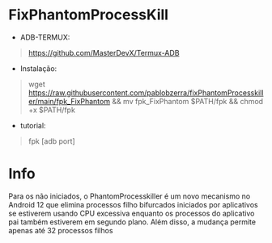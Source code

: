# FixPhantomProcessKill

- ADB-TERMUX:
>https://github.com/MasterDevX/Termux-ADB

- Instalação:
> wget https://raw.githubusercontent.com/pablobzerra/fixPhantomProcesskiller/main/fpk_FixPhantom && mv fpk_FixPhantom $PATH/fpk && chmod +x $PATH/fpk

- tutorial:
>fpk [adb port]

# Info

Para os não iniciados, o PhantomProcesskiller é um novo mecanismo no Android 12 que elimina processos filho bifurcados iniciados por aplicativos se estiverem usando CPU excessiva enquanto os processos do aplicativo pai também estiverem em segundo plano. Além disso, a mudança permite apenas até 32 processos filhos

